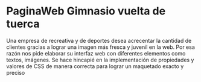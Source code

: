 # PaginaWeb Gimnasio vuelta de tuerca

Una empresa de recreativa y de deportes desea acrecentar la
cantidad de clientes gracias a lograr una imagen más fresca y juvenil
en la web.
Por esa razón nos pide elaborar su interfaz web con diferentes
elementos como textos, imágenes.
Se hace hincapié en la implementación de propiedades y valores de
CSS de manera correcta para lograr un maquetado exacto y preciso
